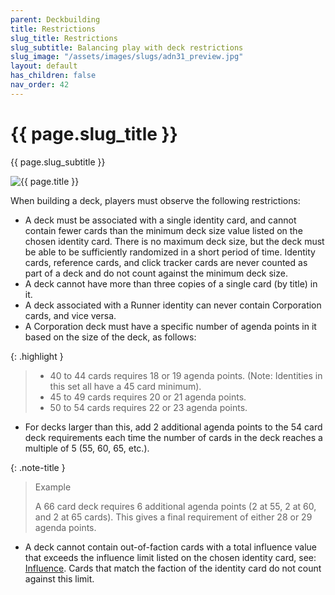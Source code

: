 ```yaml
---
parent: Deckbuilding
title: Restrictions
slug_title: Restrictions
slug_subtitle: Balancing play with deck restrictions
slug_image: "/assets/images/slugs/adn31_preview.jpg"
layout: default
has_children: false
nav_order: 42
---
```

<div class="slug">
    <div class="title-container">
        <h1 class="page-slug_title">{{ page.slug_title }}</h1>
        <p class="page-slug_subtitle">{{ page.slug_subtitle }}</p>
    </div>
    <div class="image-container faded-left">
        <img src="{{ page.slug_image | relative_url }}" alt="{{ page.title }}" />
    </div>
</div>

When building a deck, players must observe the following restrictions:

- A deck must be associated with a single identity card, and cannot contain fewer cards than the minimum deck size value listed on the chosen identity card. There is no maximum deck size, but the deck must be able to be sufficiently randomized in a short period of time. Identity cards, reference
cards, and click tracker cards are never counted as part of a deck and do not count against the minimum deck size.
- A deck cannot have more than three copies of a single card (by title) in it.
- A deck associated with a Runner identity can never contain Corporation cards, and vice versa.
- A Corporation deck must have a specific number of agenda points in it based on the size of the deck, as follows:

{: .highlight }
> - 40 to 44 cards requires 18 or 19 agenda points. (Note: Identities in this set all have a 45 card minimum).
> - 45 to 49 cards requires 20 or 21 agenda points.
> - 50 to 54 cards requires 22 or 23 agenda points.

- For decks larger than this, add 2 additional agenda points to the 54 card deck requirements each time the number of cards in the deck reaches a multiple
of 5 (55, 60, 65, etc.).

{: .note-title }
> Example
>
> A 66 card deck requires 6 additional agenda points (2 at 55, 2 at 60, and 2 at 65 cards). This gives a final requirement of either 28 or 29 agenda points.

- A deck cannot contain out-of-faction cards with a total influence value that exceeds the influence limit listed on the chosen identity card, see: [Influence](/docs/deckbuilding/influence). Cards that match the faction of the identity card do not count against this limit.

<div class="nav-buttons">
  <a href="/docs/deckbuilding" class="nav-button prev" aria-label="Previous page">
    <div class="nav-item"></div>
  </a>
  <a href="/docs/deckbuilding/influence" class="nav-button next" aria-label="Next page">
    <div class="nav-item"></div>
  </a>
</div>
